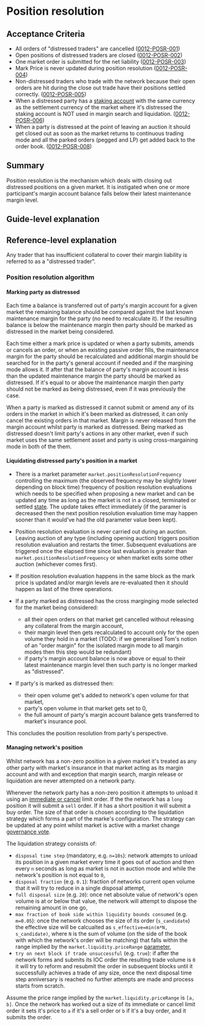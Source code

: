 # Position resolution

## Acceptance Criteria

- All orders of "distressed traders" are cancelled (<a name="0012-POSR-001" href="#0012-POSR-001">0012-POSR-001</a>)
- Open positions of distressed traders are closed (<a name="0012-POSR-002" href="#0012-POSR-002">0012-POSR-002</a>)
- One market order is submitted for the net liability (<a name="0012-POSR-003" href="#0012-POSR-003">0012-POSR-003</a>)
- Mark Price is never updated during position resolution (<a name="0012-POSR-004" href="#0012-POSR-004">0012-POSR-004</a>)
- Non-distressed traders who trade with the network because their open orders are hit during the close out trade have their positions settled correctly. (<a name="0012-POSR-005" href="#0012-POSR-005">0012-POSR-005</a>)
- When a distressed party has a [staking account](./0013-ACCT-accounts.md) with the same currency as the settlement currency of the market where it's distressed the staking account is NOT used in margin search and liquidation. (<a name="0012-POSR-006" href="#0012-POSR-006">0012-POSR-006</a>)
- When a party is distressed at the point of leaving an auction it should get closed out as soon as the market returns to continuous trading mode and all the parked orders (pegged and LP) get added back to the order book. (<a name="0012-POSR-008" href="#0012-POSR-008">0012-POSR-008</a>)

## Summary

Position resolution is the mechanism which deals with closing out distressed positions on a given market. It is instigated when one or more participant's margin account balance falls below their latest maintenance margin level.

## Guide-level explanation

## Reference-level explanation

Any trader that has insufficient collateral to cover their margin liability is referred to as a "distressed trader".

### Position resolution algorithm

#### Marking party as distressed

Each time a balance is transferred out of party's margin account for a given market the remaining balance should be compared against the last known maintenance margin for the party (no need to recalculate it). If the resulting balance is below the maintenance margin then party should be marked as distressed in the market being considered.

Each time either a mark price is updated or when a party submits, amends or cancels an order, or when an existing passive order fills, the maintenance margin for the party should be recalculated and additional margin should be searched for in the party's general account if needed and if the margining mode allows it. If after that the balance of party's margin account is less than the updated maintenance margin the party should be marked as distressed. If it's equal to or above the maintenance margin then party should not be marked as being distressed, even if it was previously the case.

When a party is marked as distressed it cannot submit or amend any of its orders in the market in which it's been marked as distressed, it can only cancel the existing orders in that market. Margin is never released from the margin account whilst party is marked as distressed. Being marked as distressed doesn't limit party's actions in any other market, even if such market uses the same settlement asset and party is using cross-margaining mode in both of the them.

#### Liquidating distressed party's position in a market

- There is a market parameter `market.positionResolutionFrequency` controlling the maximum (the observed frequency may be slightly lower depending on block time) frequency of position resolution evaluations which needs to be specified when proposing a new market and can be updated any time as long as the market is not in a closed, terminated or settled [state](./0043-MKTL-market_lifecycle.md#market-lifecycle-statuses). The update takes effect immediately (if the paramer is decreased then the next position resolution evaluation time may happen sooner than it would've had the old parameter value been kept).

- Position resolution evaluation is never carried out during an auction. Leaving auction of any type (including opening auction) triggers position resolution evaluation and restarts the timer. Subsequent evaluations are triggered once the elapsed time since last evaluation is greater than `market.positionResolutionFrequency` or when market exits some other auction (whichever comes first).

- If position resolution evaluation happens in the same block as the mark price is updated and/or margin levels are re-evaluated then it should happen as last of the three operations.

- If a party marked as distressed has the cross marginging mode selected for the market being considered:

  - all their open orders on that market get cancelled without releasing any collateral from the margin account,
  - their margin level then gets recalculated to account only for the open volume they hold in a market (TODO: if we generalised Tom's notion of an "order margin" for the isolated margin mode to all margin modes then this step would be redundant)  
  - if party's margin account balance is now above or equal to their latest maintenance margin level then such party is no longer marked as "distressed".

- If party's is marked as distressed then:

  - their open volume get's added to network's open volume for that market,
  - party's open volume in that market gets set to 0,
  - the full amount of party's margin account balance gets transferred to market's insurance pool.

This concludes the position resolution from party's perspective.

#### Managing network's position

Whilst network has a non-zero position in a given market it's treated as any other party with market's insurance in that market acting as its margin account and with and exception that margin search, margin release or liquidation are never attempted on a network party.

Whenever the network party has a non-zero position it attempts to unload it using an [immediate or cancel](./0014-ORDT-order_types.md) limit order. If the the network has a `long` position it will submit a `sell` order. If it has a short position it will submit a buy order. The size of that order is chosen according to the liquidation strategy which forms a part of the marke's configuration. The strategy can be updated at any point whilst market is active with a market change [governance vote](./0028-GOVE-governance.md#2-change-market-parameters).

The liquidation strategy consists of:

- `disposal time step` (mandatory, e.g. `n=10s`): network attempts to unload its position in a given market every time it goes out of auction and then every `n` seconds as long as market is not in auction mode and while the network's position is not equal to `0`,
- `disposal fraction` (e.g. `0.1`): fraction of networks current open volume that it will try to reduce in a single disposal attempt,
- `full disposal size` (e.g. `20`): once net absolute value of network's open volume is at or below that value, the network will attempt to dispose the remaining amount in one go,
- `max fraction of book side within liquidity bounds consumed` (e.g. `m=0.05`): once the network chooses the size of its order (`s_candidate`) the effective size will be calcualted as `s_effective=min(m*N, s_candidate)`, where `N` is the sum of volume (on the side of the book with which the network's order will be matching) that falls within the range implied by the `market.liquidity.priceRange` [parameter](./0044-LIME-lp_mechanics.md#market-parameters),
- `try on next block if trade unsuccessful` (e.g. `true`): if after the network forms and submits its IOC order the resulting trade volume is `0` it will try to reform and resubmit the order in subsequent blocks until it successfully achieves a trade of any size, once the next disposal time step anniversary is reached no further attempts are made and process starts from scratch.

Assume the price range implied by the `market.liquidity.priceRange` is `[a, b]`. Once the network has worked out a size of its immediate or cancel limit order it sets it's price to `a` if it's a sell order or `b` if it's a buy order, and it submits the order.

